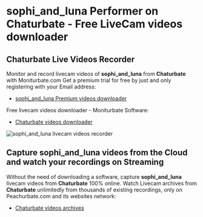 # sophi_and_luna Performer on Chaturbate - Free LiveCam videos downloader

## Chaturbate Live Videos Recorder

Monitor and record livecam videos of **sophi_and_luna** from **Chaturbate** with Moniturbate.com
Get a premium trial for free by just and only registering with your Email address:
* [sophi_and_luna Premium videos downloader](https://moniturbate.com/request-demo-licence-key.html)

Free livecam videos downloader - Moniturbate Software:
* [Chaturbate videos downloader](https://moniturbate.com/moniturbate-download-software.html)

![sophi_and_luna livecam videos recorder](https://peachurnet.com/templates/moniturbate-software.png)


## Capture sophi_and_luna videos from the Cloud and watch your recordings on Streaming

Without the need of downloading a software, capture **sophi_and_luna** livecam videos from **Chaturbate** 100% online.
Watch Livecam archives from **Chaturbate** unlimitedly from thousands of existing recordings, only on Peachurbate.com and its websites network:
* [Chaturbate videos archives](https://peachurnet.com/)